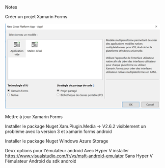 
Notes

Créer un projet Xamarin Forms

![Create an app](img/createApp.png)

Mettre à jour Xamarin Forms

Installer le package Nuget Xam.Plugin.Media -> V2.6.2 visiblement un probléme avec la version 3 et xamarin forms android

Installer le package Nuget  Windows Azure Storage

Deux options pour l'émulateur android 
Avec Hyper V installer https://www.visualstudio.com/fr/vs/msft-android-emulator
Sans Hyper V 
l'émulateur Android du sdk android

